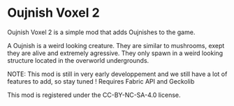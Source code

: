 # Oujnish Voxel 2
Oujnish Voxel 2 is a simple mod that adds Oujnishes to the game.

A Oujnish is a weird looking creature. They are similar to mushrooms, exept they are alive and extremely agressive.
They only spawn in a weird looking structure located in the overworld undergrounds.

NOTE: This mod is still in very early developpement and we still have a lot of features to add, so stay tuned !
Requires Fabric API and Geckolib


This mod is registered under the CC-BY-NC-SA-4.0 license.
